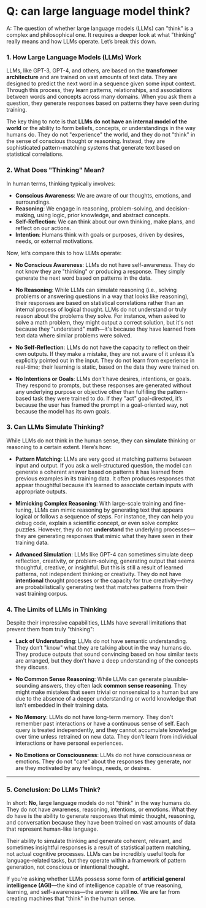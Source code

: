 # Q: can large language model think?

A: The question of whether large language models (LLMs) can "think" is a complex and philosophical one. It requires a deeper look at what "thinking" really means and how LLMs operate. Let’s break this down.

### **1. How Large Language Models (LLMs) Work**
LLMs, like GPT-3, GPT-4, and others, are based on the **transformer architecture** and are trained on vast amounts of text data. They are designed to predict the next word in a sequence given some input context. Through this process, they learn patterns, relationships, and associations between words and concepts across many domains. When you ask them a question, they generate responses based on patterns they have seen during training.

The key thing to note is that **LLMs do not have an internal model of the world** or the ability to form beliefs, concepts, or understandings in the way humans do. They do not "experience" the world, and they do not "think" in the sense of conscious thought or reasoning. Instead, they are sophisticated pattern-matching systems that generate text based on statistical correlations.

### **2. What Does "Thinking" Mean?**
In human terms, thinking typically involves:

- **Conscious Awareness**: We are aware of our thoughts, emotions, and surroundings.
- **Reasoning**: We engage in reasoning, problem-solving, and decision-making, using logic, prior knowledge, and abstract concepts.
- **Self-Reflection**: We can think about our own thinking, make plans, and reflect on our actions.
- **Intention**: Humans think with goals or purposes, driven by desires, needs, or external motivations.

Now, let’s compare this to how LLMs operate:

- **No Conscious Awareness**: LLMs do not have self-awareness. They do not know they are "thinking" or producing a response. They simply generate the next word based on patterns in the data.

- **No Reasoning**: While LLMs can simulate reasoning (i.e., solving problems or answering questions in a way that looks like reasoning), their responses are based on statistical correlations rather than an internal process of logical thought. LLMs do not understand or truly reason about the problems they solve. For instance, when asked to solve a math problem, they might output a correct solution, but it's not because they "understand" math—it's because they have learned from text data where similar problems were solved.

- **No Self-Reflection**: LLMs do not have the capacity to reflect on their own outputs. If they make a mistake, they are not aware of it unless it’s explicitly pointed out in the input. They do not learn from experience in real-time; their learning is static, based on the data they were trained on.

- **No Intentions or Goals**: LLMs don’t have desires, intentions, or goals. They respond to prompts, but these responses are generated without any underlying purpose or objective other than fulfilling the pattern-based task they were trained to do. If they "act" goal-directed, it’s because the user has framed the prompt in a goal-oriented way, not because the model has its own goals.

### **3. Can LLMs Simulate Thinking?**
While LLMs do not think in the human sense, they can **simulate** thinking or reasoning to a certain extent. Here’s how:

- **Pattern Matching**: LLMs are very good at matching patterns between input and output. If you ask a well-structured question, the model can generate a coherent answer based on patterns it has learned from previous examples in its training data. It often produces responses that appear thoughtful because it’s learned to associate certain inputs with appropriate outputs.

- **Mimicking Complex Reasoning**: With large-scale training and fine-tuning, LLMs can mimic reasoning by generating text that appears logical or follows a sequence of steps. For instance, they can help you debug code, explain a scientific concept, or even solve complex puzzles. However, they do not **understand** the underlying processes—they are generating responses that mimic what they have seen in their training data.

- **Advanced Simulation**: LLMs like GPT-4 can sometimes simulate deep reflection, creativity, or problem-solving, generating output that seems thoughtful, creative, or insightful. But this is still a result of learned patterns, not independent thinking or creativity. They do not have **intentional** thought processes or the capacity for true creativity—they are probabilistically generating text that matches patterns from their vast training corpus.

### **4. The Limits of LLMs in Thinking**
Despite their impressive capabilities, LLMs have several limitations that prevent them from truly "thinking":

- **Lack of Understanding**: LLMs do not have semantic understanding. They don’t "know" what they are talking about in the way humans do. They produce outputs that sound convincing based on how similar texts are arranged, but they don't have a deep understanding of the concepts they discuss.

- **No Common Sense Reasoning**: While LLMs can generate plausible-sounding answers, they often lack **common sense reasoning**. They might make mistakes that seem trivial or nonsensical to a human but are due to the absence of a deeper understanding or world knowledge that isn't embedded in their training data.

- **No Memory**: LLMs do not have long-term memory. They don't remember past interactions or have a continuous sense of self. Each query is treated independently, and they cannot accumulate knowledge over time unless retrained on new data. They don’t learn from individual interactions or have personal experiences.

- **No Emotions or Consciousness**: LLMs do not have consciousness or emotions. They do not "care" about the responses they generate, nor are they motivated by any feelings, needs, or desires.

---

### **5. Conclusion: Do LLMs Think?**
In short: **No**, large language models do not "think" in the way humans do. They do not have awareness, reasoning, intentions, or emotions. What they do have is the ability to generate responses that mimic thought, reasoning, and conversation because they have been trained on vast amounts of data that represent human-like language.

Their ability to simulate thinking and generate coherent, relevant, and sometimes insightful responses is a result of statistical pattern matching, not actual cognitive processes. LLMs can be incredibly useful tools for language-related tasks, but they operate within a framework of pattern generation, not conscious or intentional thought.

If you're asking whether LLMs possess some form of **artificial general intelligence (AGI)**—the kind of intelligence capable of true reasoning, learning, and self-awareness—the answer is still **no**. We are far from creating machines that "think" in the human sense.


